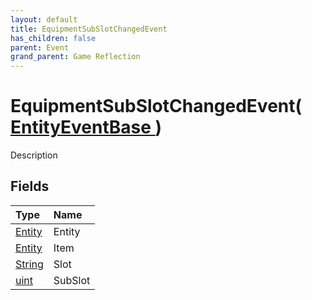 ```yaml
---
layout: default
title: EquipmentSubSlotChangedEvent
has_children: false
parent: Event
grand_parent: Game Reflection
---
```

# EquipmentSubSlotChangedEvent( [ EntityEventBase ](/riftbreaker-wiki/docs/game-reflection/events/entity_event_base/) )
Description 

## Fields

| Type | Name |
|:----------|:--------------|
| [Entity](/riftbreaker-wiki/docs/game-reflection/classes/entity/) | Entity |
| [Entity](/riftbreaker-wiki/docs/game-reflection/classes/entity/) | Item |
| [String](/riftbreaker-wiki/docs/game-reflection/components/string/) | Slot |
| [uint](/riftbreaker-wiki/docs/game-reflection/components/uint/) | SubSlot |

